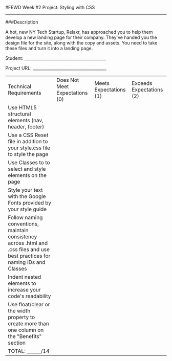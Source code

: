 #FEWD Week #2 Project: Styling with CSS

---


###Description


A hot, new NY Tech Startup, Relaxr, has approached you to help them develop a new landing page for their company. They've handed you the design file for the site, along with the copy and assets. You need to take these files and turn it into a landing page.

Student: ________________________________________

Project URL: ____________________________________


|                                                                                                                               |                                |                        |                          |
|-------------------------------------------------------------------------------------------------------------------------------|--------------------------------|------------------------|--------------------------|
| Technical Requirements                                                                                                        | Does Not Meet Expectations (0) | Meets Expectations (1) | Exceeds Expectations (2) |
| Use HTML5 structural elements (nav, header, footer)                                                                           |                                |                        |                          |
| Use a CSS Reset file in addition to your style.css file to style the page                                                     |                                |                        |                          |
| Use Classes to to select and style elements on the page                                                               |                                |                        |                          |
| Style your text with the Google Fonts provided by your style guide                                                            |                                |                        |                          |
| Follow naming conventions, maintain consistency across .html and .css files and use best practices for naming IDs and Classes |                                |                        |                          |
| Indent nested elements to increase your code's readability                                                                    |                                |                        |                          |
| Use float/clear or the width property to create more than one column on the "Benefits" section                                             |                                |                        |                          |
| TOTAL: ______/14                                                                                                              |                                |                        |                          |
